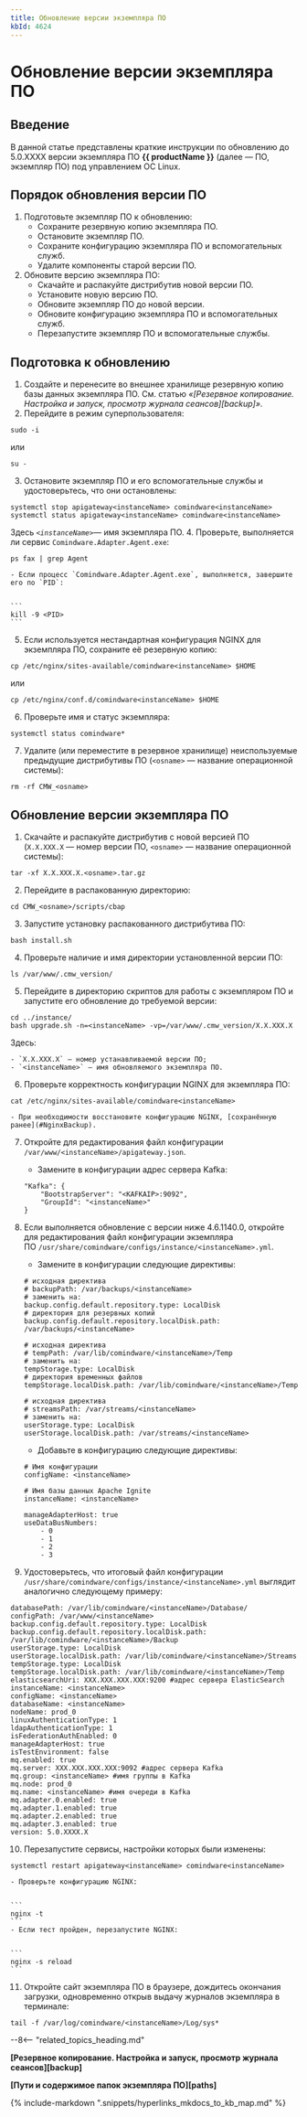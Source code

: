 ```yaml
---
title: Обновление версии экземпляра ПО
kbId: 4624
---
```


# Обновление версии экземпляра ПО

## Введение

В данной статье представлены краткие инструкции по обновлению до 5.0.XXXX версии экземпляра ПО **{{ productName }}** (далее — ПО, экземпляр ПО) под управлением ОС Linux.

## Порядок обновления версии ПО

1. Подготовьте экземпляр ПО к обновлению:
    - Сохраните резервную копию экземпляра ПО.
    - Остановите экземпляр ПО.
    - Сохраните конфигурацию экземпляра ПО и вспомогательных служб.
    - Удалите компоненты старой версии ПО.
2. Обновите версию экземпляра ПО:
    - Скачайте и распакуйте дистрибутив новой версии ПО.
    - Установите новую версию ПО.
    - Обновите экземпляр ПО до новой версии.
    - Обновите конфигурацию экземпляра ПО и вспомогательных служб.
    - Перезапустите экземпляр ПО и вспомогательные службы.

## Подготовка к обновлению

1. Создайте и перенесите во внешнее хранилище резервную копию базы данных экземпляра ПО. См. статью *«[Резервное копирование. Настройка и запуск, просмотр журнала сеансов][backup]»*.
2. Перейдите в режим суперпользователя:

```
sudo -i
```

или

```
su -
```
3. Остановите экземпляр ПО и его вспомогательные службы и удостоверьтесь, что они остановлены:

```
systemctl stop apigateway<instanceName> comindware<instanceName>
systemctl status apigateway<instanceName> comindware<instanceName>
```

Здесь *`<instanceName>`*— имя экземпляра ПО.
4. Проверьте, выполняется ли сервис `Comindware.Adapter.Agent.exe`:

```
ps fax | grep Agent
```

    - Если процесс `Comindware.Adapter.Agent.exe`, выполняется, завершите его по `PID`:
    
    ```
    kill -9 <PID>
    ```
5. Если используется нестандартная конфигурация NGINX для экземпляра ПО, cохраните её резервную копию:

```
cp /etc/nginx/sites-available/comindware<instanceName> $HOME
```

или

```
cp /etc/nginx/conf.d/comindware<instanceName> $HOME
```
6. Проверьте имя и статус экземпляра:

```
systemctl status comindware*
```
7. Удалите (или переместите в резервное хранилище) неиспользуемые предыдущие дистрибутивы ПО (`<osname>` — название операционной системы):

```
rm -rf CMW_<osname>
```

## Обновление версии экземпляра ПО

1. Скачайте и распакуйте дистрибутив с новой версией ПО (`X.X.XXX.X` — номер версии ПО, `<osname>` — название операционной системы):

```
tar -xf X.X.XXX.X.<osname>.tar.gz
```
2. Перейдите в распакованную директорию:

```
cd CMW_<osname>/scripts/cbap
```
3. Запустите установку распакованного дистрибутива ПО:

```
bash install.sh
```
4. Проверьте наличие и имя директории установленной версии ПО:

```
ls /var/www/.cmw_version/
```
5. Перейдите в директорию скриптов для работы с экземпляром ПО и запустите его обновление до требуемой версии:

```
cd ../instance/
bash upgrade.sh -n=<instanceName> -vp=/var/www/.cmw_version/X.X.XXX.X
```

Здесь:

    - `X.X.XXX.X` — номер устанавливаемой версии ПО;
    - `<instanceName>` — имя обновляемого экземпляра ПО.
6. Проверьте корректность конфигурации NGINX для экземпляра ПО:

```
cat /etc/nginx/sites-available/comindware<instanceName>
```

    - При необходимости восстановите конфигурацию NGINX, [сохранённую ранее](#NginxBackup).
7. Откройте для редактирования файл конфигурации `/var/www/<instanceName>/apigateway.json`.

    - Замените в конфигурации адрес сервера Kafka:
    
    ```
    "Kafka": {
        "BootstrapServer": "<KAFKAIP>:9092",
        "GroupId": "<instanceName>"
    }
    
    ```
8. Если выполняется обновление с версии ниже 4.6.1140.0, откройте для редактирования файл конфигурации экземпляра ПО `/usr/share/comindware/configs/instance/<instanceName>.yml`.
    - Замените в конфигурации следующие директивы:
    
    ```
    # исходная директива
    # backupPath: /var/backups/<instanceName>
    # заменить на:
    backup.config.default.repository.type: LocalDisk
    # директория для резервных копий
    backup.config.default.repository.localDisk.path: /var/backups/<instanceName>
    
    # исходная директива
    # tempPath: /var/lib/comindware/<instanceName>/Temp
    # заменить на:
    tempStorage.type: LocalDisk
    # директория временных файлов
    tempStorage.localDisk.path: /var/lib/comindware/<instanceName>/Temp
    
    # исходная директива
    # streamsPath: /var/streams/<instanceName>
    # заменить на:
    userStorage.type: LocalDisk
    userStorage.localDisk.path: /var/streams/<instanceName>
    ```
    - Добавьте в конфигурацию следующие директивы:
    
    ```
    # Имя конфигурации
    configName: <instanceName>
    
    # Имя базы данных Apache Ignite
    instanceName: <instanceName>
    
    manageAdapterHost: true
    useDataBusNumbers:
        - 0
        - 1
        - 2
        - 3
    ```
9. Удостоверьтесь, что итоговый файл конфигурации `/usr/share/comindware/configs/instance/<instanceName>.yml` выглядит аналогично следующему примеру:

```
databasePath: /var/lib/comindware/<instanceName>/Database/
configPath: /var/www/<instanceName>
backup.config.default.repository.type: LocalDisk
backup.config.default.repository.localDisk.path: /var/lib/comindware/<instanceName>/Backup
userStorage.type: LocalDisk
userStorage.localDisk.path: /var/lib/comindware/<instanceName>/Streams
tempStorage.type: LocalDisk
tempStorage.localDisk.path: /var/lib/comindware/<instanceName>/Temp
elasticsearchUri: XXX.XXX.XXX.XXX:9200 #адрес сервера ElasticSearch
instanceName: <instanceName>
configName: <instanceName>
databaseName: <instanceName>
nodeName: prod_0
linuxAuthenticationType: 1
ldapAuthenticationType: 1
isFederationAuthEnabled: 0
manageAdapterHost: true
isTestEnvironment: false
mq.enabled: true
mq.server: XXX.XXX.XXX.XXX:9092 #адрес сервера Kafka
mq.group: <instanceName> #имя группы в Kafka
mq.node: prod_0
mq.name: <instanceName> #имя очереди в Kafka
mq.adapter.0.enabled: true
mq.adapter.1.enabled: true
mq.adapter.2.enabled: true
mq.adapter.3.enabled: true
version: 5.0.XXXX.X
```
10. Перезапустите сервисы, настройки которых были изменены:

```
systemctl restart apigateway<instanceName> comindware<instanceName>
```

    - Проверьте конфигурацию NGINX:
    
    ```
    nginx -t
    ```
    - Если тест пройден, перезапустите NGINX:
    
    ```
    nginx -s reload
    ```
11. Откройте сайт экземпляра ПО в браузере, дождитесь окончания загрузки, одновременно открыв выдачу журналов экземпляра в терминале:

```
tail -f /var/log/comindware/<instanceName>/Log/sys*
```

--8<-- "related_topics_heading.md"

**[Резервное копирование. Настройка и запуск, просмотр журнала сеансов][backup]**

**[Пути и содержимое папок экземпляра ПО][paths]**



{% include-markdown ".snippets/hyperlinks_mkdocs_to_kb_map.md" %}
